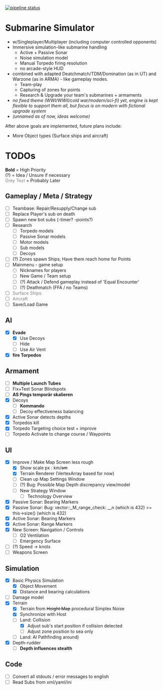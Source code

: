 [![pipeline status](https://gitlab.com/chris_nada/subsim/badges/master/pipeline.svg)](https://gitlab.com/chris_nada/subsim/-/commits/master) 

[//]: # ([![coverage report]&#40;https://gitlab.com/chris_nada/subsim/badges/master/coverage.svg&#41;]&#40;https://gitlab.com/chris_nada/subsim/-/commits/master&#41; )

# Submarine Simulator
+ w/Singleplayer/Multiplayer (including computer controlled opponents)
+ Immersive simulation-like submarine handling 
    + Active + Passive Sonar
    + Noise simulation model
    + Manual Torpedo firing resolution
    + no arcade-style HUD
+ combined with adapted Deatchmatch/TDM/Domination (as in UT) and Warzone (as in ARMA) - like gameplay modes.
    + Team-play
    + Capturing of zones for points
    + Research & Upgrade your team's submarines + armaments
+ *no fixed theme (WWI/WWII/cold war/modern/sci-fi) yet, engine is kept flexible to support them all, but focus is on modern with fictional upgrade system*
+ *(unnamed as of now, ideas welcome)*

After above goals are implemented, future plans include:
+ More Object types (Surface ships and aircraft)

# TODOs
**Bold** = High Priority<br/>
(?) = Idea / Unsure if necessary<br/>
<font color='grey'>Grey Text</font> = Probably Later

## Gameplay / Meta / Strategy
+ [ ] Teambase: Repair/Resupply/Change sub
+ [ ] Replace Player's sub on death
+ [ ] Spawn new bot subs (-timer? -points?)
+ [ ] Research
    + [ ] Torpedo models
    + [ ] Passive Sonar models
    + [ ] Motor models
    + [ ] Sub models
    + [ ] Decoys
+ [ ] (?) Zones spawn Ships; Have them reach home for Points
+ [ ] Mainmenu - game setup
    + [ ] Nicknames for players
    + [ ] New Game / Team setup
    + [ ] (?) Attack / Defend gameplay instead of 'Equal Encounter'
    + [ ] (?) Deathmatch (FFA / no Teams)
+ [ ] <font color='grey'>Surface Ships</font>
+ [ ] <font color='grey'>Aircraft</font>
+ [ ] Save/Load Game

## AI
+ [x] **Evade**
    + [x] Use Decoys
    + [ ] Hide
    + [ ] Use Air Vent
+ [x] **fire Torpedos**

## Armament
+ [ ] **Multiple Launch Tubes**
+ [ ] Fix+Test Sonar Blindspots
+ [ ] **AS Pings temporär skalieren**
+ [x] Decoys
    + [ ] **Kommando**
    + [ ] Decoy effectiveness balancing
+ [x] Active Sonar detects depths
+ [X] Torpedos kill
+ [x] Torpedo Targeting choice test + improve
+ [ ] Torpedo Activate to change course / Waypoints

## UI
+ [X] Improve / Make Map Screen less rough
    + [X] Show scale px : km/~~sm~~
    + [x] Terrain Renderer (VertexArray based for now)
    + [ ] Clean up Map Settings Window
    + [ ] (?) Bug: Possible Map Depth discrepancy view/model
    + [ ] New Strategy Window
        + [ ] Technology Overview
+ [x] Passive Sonar: Bearing Markers
+ [x] Passive Sonar: Bug: vector::_M_range_check: __n (which is 432) >= this->size() (which is 432)
+ [x] Active Sonar: Bearing Markers
+ [x] Active Sonar: Range Markers
+ [X] New Screen: Navigation / Controls
  + [ ] O2 Ventilation
  + [ ] Emergency Surface
+ [ ] (?) Speed -> knots
+ [ ] Weapons Screen

## Simulation
+ [X] Basic Physics Simulation
    + [X] Object Movement
    + [X] Distance and bearing calculations
+ [ ] Damage model
+ [X] Terrain
    + [X] Terrain from ~~Height Map~~ procedural Simplex Noise
    + [x] Synchronize with Host
    + [ ] Land: Collision
        + [x] Adjust sub's start position if collision detected
        + [ ] Adjust zone position to sea only
    + [ ] Land: AI Pathfinding around)
+ [x] Depth-rudder
    + [ ] **Depth influences stealth**

## Code
+ [ ] Convert all stdouts / error messages to english
+ [ ] Read Subs from xml/yaml/ini
